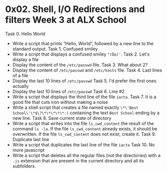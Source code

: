 # 0x02. Shell, I/O Redirections and filters Week 3 at ALX School
Task 0. Hello World
- Write a script that prints “Hello, World”, followed by a new line to the standard output.
Task 1. Confused smiley
- Write a script that displays a confused smiley `"(Ôo)'`.
Task 2. Let's display a file
- Display the content of the `/etc/passwd` file.
Task 3. What about 2?
- Display the content of `/etc/passwd` and `/etc/hosts` file.
Task 4. Last lines of a file
- Display the last 10 lines of `/etc/passwd` 
Task 5. I'd prefer the first ones actually
- Display the last 10 lines of `/etc/passwd`
Task 6. Line #2 
- Write a script that displays the third line of the file `iacta`. 
Task 7. It is a good file that cuts iron without making a noise
- Write a shell script that creates a file named exactly `\*\'Best School\'\*$\?\*\*\*\*\*:)` containing the text `Best School` ending by a new line. 
Task 8. Save current state of directory 
- Write a script that writes into the file `ls_cwd_content` the result of the command `ls -la`. If the file `ls_cwd_content` already exists, it should be overwritten. If the file `ls_cwd_content` does not exist, create it. 
Task 9. Duplicate last line
- Write a script that duplicates the last line of the file `iacta`
Task 10. No more javascript
- Write a script that deletes all the regular files (not the directories) with a `.js` extension that are present in the current directory and all its subfolders.
